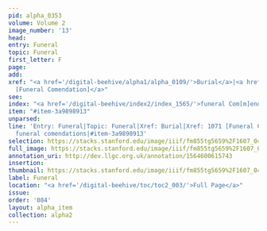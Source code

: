 ```yaml
---
pid: alpha_0353
volume: Volume 2
image_number: '13'
head: 
entry: Funeral
topic: Funeral
first_letter: F
page: 
add: 
xref: "<a href='/digital-beehive/alpha1/alpha_0109/'>Burial</a>|<a href='/digital-beehive/toc/toc2_208/'>1071
  [Funeral Comendation]</a>"
see: 
index: "<a href='/digital-beehive/index2/index_1565/'>funeral Com[m]endations</a>"
item: "#item-3a9898913"
unparsed: 
line: 'Entry: Funeral|Topic: Funeral|Xref: Burial|Xref: 1071 [Funeral Comendation]|Index:
  funeral comendations|#item-3a9898913'
selection: https://stacks.stanford.edu/image/iiif/fm855tg5659%2F1607_0480/409,4068,3019,385/full/0/default.jpg
full_image: https://stacks.stanford.edu/image/iiif/fm855tg5659%2F1607_0480/full/full/0/default.jpg
annotation_uri: http://dev.llgc.org.uk/annotation/1564600615743
insertion: 
thumbnail: https://stacks.stanford.edu/image/iiif/fm855tg5659%2F1607_0480/409,4068,600,180/250,/0/default.jpg
label: Funeral
location: "<a href='/digital-beehive/toc/toc2_003/'>Full Page</a>"
issue: 
order: '084'
layout: alpha_item
collection: alpha2
---
```

